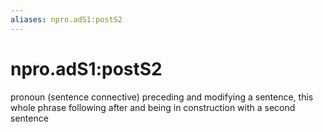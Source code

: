 ```yaml
---
aliases: npro.adS1:postS2
---
```

# npro.adS1:postS2

pronoun (sentence connective) preceding and modifying a sentence, this whole phrase following after and being in construction with a second sentence